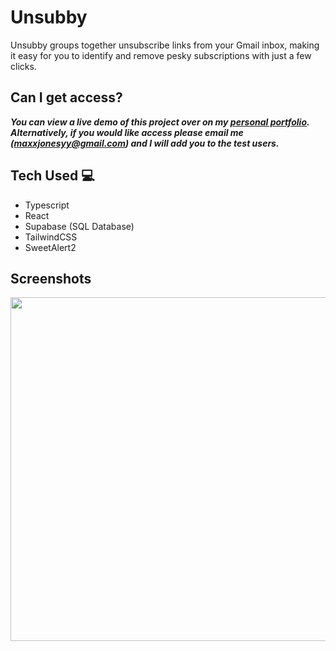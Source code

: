 # Unsubby

Unsubby groups together unsubscribe links from your Gmail inbox, making it easy for you to identify and remove pesky subscriptions with just a few clicks.

## Can I get access?

***You can view a live demo of this project over on my [personal portfolio](https://maxwelljonesdev.com/). Alternatively, if you would like access please email me (maxxjonesyy@gmail.com) and I will add you to the test users.***

## Tech Used 💻

- Typescript
- React
- Supabase (SQL Database)
- TailwindCSS
- SweetAlert2

## Screenshots

<img src="https://github.com/maxxjonesyy/unsubby/assets/73814371/f18d49b4-b4d9-4a9d-a05a-208dcbb20475" width="550px">
